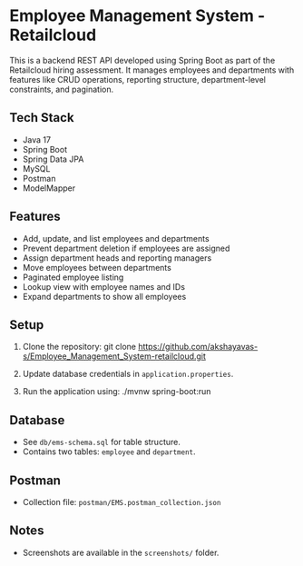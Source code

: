 # Employee Management System - Retailcloud
This is a backend REST API developed using Spring Boot as part of the Retailcloud hiring assessment. It manages employees and departments with features like CRUD operations, reporting structure, department-level constraints, and pagination.

## Tech Stack
- Java 17
- Spring Boot
- Spring Data JPA
- MySQL
- Postman
- ModelMapper

## Features
- Add, update, and list employees and departments
- Prevent department deletion if employees are assigned
- Assign department heads and reporting managers
- Move employees between departments
- Paginated employee listing
- Lookup view with employee names and IDs
- Expand departments to show all employees

## Setup
1. Clone the repository:
   git clone https://github.com/akshayavas-s/Employee_Management_System-retailcloud.git

2. Update database credentials in `application.properties`.

3. Run the application using:
   ./mvnw spring-boot:run

## Database
- See `db/ems-schema.sql` for table structure.
- Contains two tables: `employee` and `department`.

## Postman
- Collection file: `postman/EMS.postman_collection.json`

## Notes
- Screenshots are available in the `screenshots/` folder.
